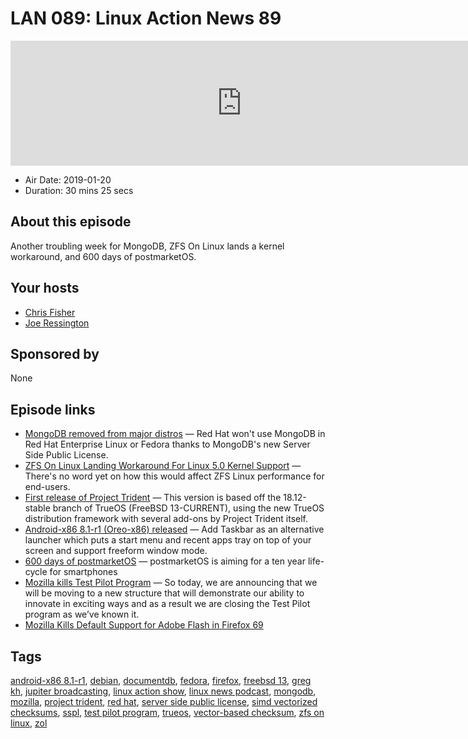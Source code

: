 # LAN 089: Linux Action News 89

<iframe src="https://player.fireside.fm/v2/DAcK9LdX+CHdlDdU1?theme=dark" width="740" height="200" frameborder="0" scrolling="no"></iframe>

* Air Date: 2019-01-20
* Duration: 30 mins 25 secs

## About this episode

Another troubling week for MongoDB, ZFS On Linux lands a kernel workaround, and 600 days of postmarketOS.

## Your hosts
* [Chris Fisher](https://linuxactionnews.com/hosts/chris)
* [Joe Ressington](https://linuxactionnews.com/hosts/joe)

## Sponsored by

None



## Episode links

  * [MongoDB removed from major distros](https://www.zdnet.com/article/mongodb-open-source-server-side-public-license-rejected/ "MongoDB removed from major distros") — Red Hat won't use MongoDB in Red Hat Enterprise Linux or Fedora thanks to MongoDB's new Server Side Public License.
  * [ZFS On Linux Landing Workaround For Linux 5.0 Kernel Support](https://www.phoronix.com/scan.php?page=news_item&px=ZFS-On-Linux-5.0-Workaround "ZFS On Linux Landing Workaround For Linux 5.0 Kernel Support") — There's no word yet on how this would affect ZFS Linux performance for end-users.
  * [First release of Project Trident](http://www.project-trident.org/post/2019-01-15_18.12-release_available/ "First release of Project Trident") — This version is based off the 18.12-stable branch of TrueOS (FreeBSD 13-CURRENT), using the new TrueOS distribution framework with several add-ons by Project Trident itself. 
  * [Android-x86 8.1-r1 (Oreo-x86) released](http://www.android-x86.org/releases/releasenote-8-1-r1 "Android-x86 8.1-r1 \(Oreo-x86\) released") — Add Taskbar as an alternative launcher which puts a start menu and recent apps tray on top of your screen and support freeform window mode.
  * [600 days of postmarketOS](https://postmarketos.org/blog/2019/01/16/600-days-of-postmarketOS/ "600 days of postmarketOS") — postmarketOS is aiming for a ten year life-cycle for smartphones
  * [Mozilla kills Test Pilot Program](https://blog.mozilla.org/blog/2019/01/15/evolving-firefoxs-culture-of-experimentation-a-thank-you-from-the-test-pilot-program/ "Mozilla kills Test Pilot Program") — So today, we are announcing that we will be moving to a new structure that will demonstrate our ability to innovate in exciting ways and as a result we are closing the Test Pilot program as we’ve known it.
  * [Mozilla Kills Default Support for Adobe Flash in Firefox 69](https://threatpost.com/flash-default-mozilla-firefox-69/140814/ "Mozilla Kills Default Support for Adobe Flash in Firefox 69")



## Tags

[android-x86 8.1-r1](https://linuxactionnews.com/tags/android-x86%208.1-r1), [debian](https://linuxactionnews.com/tags/debian), [documentdb](https://linuxactionnews.com/tags/documentdb), [fedora](https://linuxactionnews.com/tags/fedora), [firefox](https://linuxactionnews.com/tags/firefox), [freebsd 13](https://linuxactionnews.com/tags/freebsd%2013), [greg kh](https://linuxactionnews.com/tags/greg%20kh), [jupiter broadcasting](https://linuxactionnews.com/tags/jupiter%20broadcasting), [linux action show](https://linuxactionnews.com/tags/linux%20action%20show), [linux news podcast](https://linuxactionnews.com/tags/linux%20news%20podcast), [mongodb](https://linuxactionnews.com/tags/mongodb), [mozilla](https://linuxactionnews.com/tags/mozilla), [project trident](https://linuxactionnews.com/tags/project%20trident), [red hat](https://linuxactionnews.com/tags/red%20hat), [server side public license](https://linuxactionnews.com/tags/server%20side%20public%20license), [simd vectorized checksums](https://linuxactionnews.com/tags/simd%20vectorized%20checksums), [sspl](https://linuxactionnews.com/tags/sspl), [test pilot program](https://linuxactionnews.com/tags/test%20pilot%20program), [trueos](https://linuxactionnews.com/tags/trueos), [vector-based checksum](https://linuxactionnews.com/tags/vector-based%20checksum), [zfs on linux](https://linuxactionnews.com/tags/zfs%20on%20linux), [zol](https://linuxactionnews.com/tags/zol)